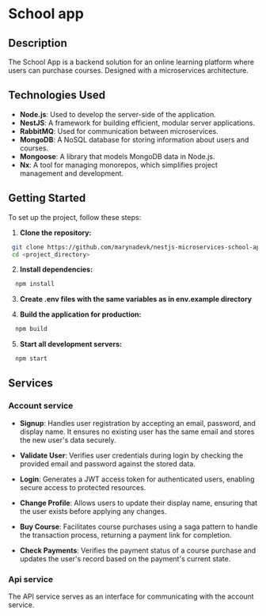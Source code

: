 # School app
## Description
The School App is a backend solution for an online learning platform where users can purchase courses. Designed with a microservices architecture.

## Technologies Used
- **Node.js**: Used to develop the server-side of the application.
- **NestJS**: A framework for building efficient, modular server applications.
- **RabbitMQ**: Used for communication between microservices.
- **MongoDB**: A NoSQL database for storing information about users and courses.
- **Mongoose**: A library that models MongoDB data in Node.js.
- **Nx**: A tool for managing monorepos, which simplifies project management and development.

## Getting Started

To set up the project, follow these steps:

1. **Clone the repository:**

```sh
 git clone https://github.com/marynadevk/nestjs-microservices-school-app.git
 cd <project_directory>
```

2. **Install dependencies:**

```sh
  npm install
```

3. **Create .env files with the same variables as in env.example directory**


4. **Build the application for production:**

```sh
  npm build
```

5. **Start all development servers:**

```sh
  npm start
```

## Services
### Account service
- **Signup**: Handles user registration by accepting an email, password, and display name. It ensures no existing user has the same email and stores the new user's data securely.
- **Validate User**: Verifies user credentials during login by checking the provided email and password against the stored data.
- **Login**: Generates a JWT access token for authenticated users, enabling secure access to protected resources.

- **Change Profile**: Allows users to update their display name, ensuring that the user exists before applying any changes.
- **Buy Course**: Facilitates course purchases using a saga pattern to handle the transaction process, returning a payment link for completion.
- **Check Payments**: Verifies the payment status of a course purchase and updates the user's record based on the payment's current state.

### Api service
The API service serves as an interface for communicating with the account service.


